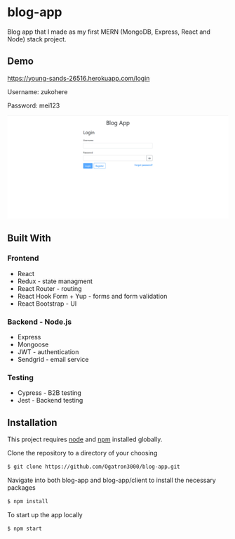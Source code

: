 # blog-app

Blog app that I made as my first MERN (MongoDB, Express, React and Node) stack project.

## Demo

https://young-sands-26516.herokuapp.com/login

Username: zukohere

Password: mei123

![login](https://github.com/Ogatron3000/blog-app/blob/master/demo/login.png)

## Built With

### Frontend

* React
* Redux - state managment
* React Router - routing
* React Hook Form + Yup - forms and form validation
* React Bootstrap - UI

### Backend - Node.js

* Express
* Mongoose
* JWT - authentication
* Sendgrid - email service

### Testing

* Cypress - B2B testing
* Jest - Backend testing

## Installation

This project requires [node](http://nodejs.org) and [npm](https://npmjs.com) installed globally. 

Clone the repository to a directory of your choosing

```sh
$ git clone https://github.com/Ogatron3000/blog-app.git
```
Navigate into both blog-app and blog-app/client to install the necessary packages

```sh
$ npm install 
```
To start up the app locally

```sh
$ npm start
```
